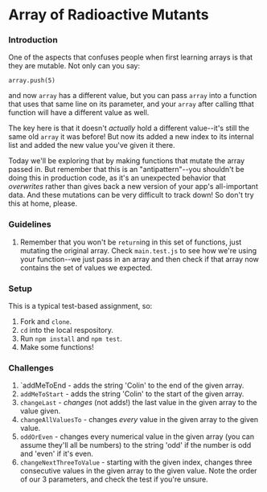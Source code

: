 # Array of Radioactive Mutants

### Introduction

One of the aspects that confuses people when first learning arrays is that they are mutable. Not only can you say:

`array.push(5)`

and now `array` has a different value, but you can pass `array` into a function that uses that same line on its parameter, and your `array` after calling tthat function will have a different value as well.

The key here is that it doesn't _actually_ hold a different value--it's still the same old `array` it was before! But now its added a new index to its internal list and added the new value you've given it there.

Today we'll be exploring that by making functions that mutate the array passed in. But remember that this is an "antipattern"--you shouldn't be doing this in production code, as it's an unexpected behavior that _overwrites_ rather than gives back a new version of your app's all-important data. And these mutations can be very difficult to track down! So don't try this at home, please.


### Guidelines

1. Remember that you won't be `return`ing in this set of functions, just mutating the original array. Check `main.test.js` to see how we're using your function--we just pass in an array and then check if that array now contains the set of values we expected.


### Setup

This is a typical test-based assignment, so:

1. Fork and `clone`.
2. `cd` into the local respository.
3. Run `npm install` and `npm test`.
4. Make some functions!


### Challenges

1. `addMeToEnd - adds the string 'Colin' to the end of the given array.
2. `addMeToStart` - adds the string 'Colin' to the start of the given array.
3. `changeLast` - _changes_ (not adds!) the last value in the given array to the value given.
4. `changeAllValuesTo` - changes _every_ value in the given array to the given value.
5. `oddOrEven` - changes every numerical value in the given array (you can assume they'll all be numbers) to the string 'odd' if the number is odd and 'even' if it's even.
6. `changeNextThreeToValue` -  starting with the given index, changes three consecutive values in the given array to the given value. Note the order of our 3 parameters, and check the test if you're unsure.
